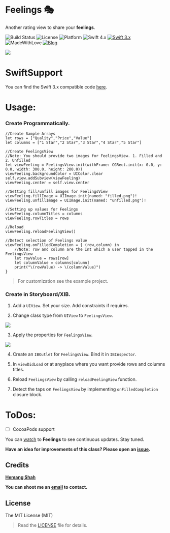 # Feelings 🎭

Another rating view to share your **feelings**.

![Build Status](https://travis-ci.org/hemangshah/Feelings.svg?branch=master)
![License](https://img.shields.io/badge/License-MIT-lightgrey.svg)
![Platform](https://img.shields.io/badge/Platforms-iOS-red.svg)
![Swift 4.x](https://img.shields.io/badge/Swift-4.x-blue.svg)
[![Swift 3.x](https://img.shields.io/badge/Swift-3.x-blue.svg)](#SwiftSupport)
![MadeWithLove](https://img.shields.io/badge/Made%20with%20%E2%9D%A4-India-green.svg)
[![Blog](https://img.shields.io/badge/Blog-iKiwiTech.com-blue.svg)](http://www.ikiwitech.com)

<img src="https://github.com/hemangshah/Feelings/blob/master/Screenshots/Screenshot-1.png">

# SwiftSupport

You can find the Swift 3.x compatible code [here](https://github.com/hemangshah/Feelings/releases/tag/v.1.0).

# Usage:

### Create Programmatically.

    //Create Sample Arrays
    let rows = ["Quality","Price","Value"]
    let columns = ["1 Star","2 Star","3 Star","4 Star","5 Star"]
        
    //Create FeelingsView
    //Note: You should provide two images for FeelingsView. 1. Filled and 2. Unfilled        
    let viewFeeling = FeelingsView.init(withFrame: CGRect.init(x: 0.0, y: 0.0, width: 300.0, height: 200.0))
    viewFeeling.backgroundColor = UIColor.clear
    self.view.addSubview(viewFeeling)
    viewFeeling.center = self.view.center
    
    //Setting fill/unfill images for FeelingsView
    viewFeeling.fillImage = UIImage.init(named: "filled.png")!
    viewFeeling.unfillImage = UIImage.init(named: "unfilled.png")!
        
    //Setting up values for Feelings
    viewFeeling.columnTitles = columns
    viewFeeling.rowTitles = rows 
    
    //Reload
    viewFeeling.reloadFeelingView()
        
    //Detect selection of Feelings value
    viewFeeling.onFilledCompletion = { (row,column) in
        //Note: row and column are the Int which a user tapped in the FeelingsView
        let rowValue = rows[row]
        let columnValue = columns[column]
        print("\(rowValue) -> \(columnValue)")
    }
    
> For customization see the example project.

### Create in Storyboard/XIB.

1. Add a `UIView`. Set your size. Add constraints if requires.

2. Change class type from `UIView` to `FeelingsView`.
<img src="https://github.com/hemangshah/Feelings/blob/master/Screenshots/Usage-Screenshot-1.png">

3. Apply the properties for `FeelingsView`.
<img src="https://github.com/hemangshah/Feelings/blob/master/Screenshots/Usage-Screenshot-2.png">

4. Create an `IBOutlet` for `FeelingsView`. Bind it in `IBInspector`.

5. In `viewDidLoad` or at anyplace where you want provide rows and columns titles.

6. Reload `FeelingsView` by calling `reloadFeelingView` function.

7. Detect the taps on `FeelingsView` by implementing `onFilledCompletion` closure block.

# ToDos:

- [ ] CocoaPods support

You can [watch](https://github.com/hemangshah/Feelings/subscription) to **Feelings** to see continuous updates. Stay tuned.

<b>Have an idea for improvements of this class?
Please open an [issue](https://github.com/hemangshah/Feelings/issues/new).</b>
    
## Credits

<b>[Hemang Shah](https://about.me/hemang.shah)</b>

**You can shoot me an [email](http://www.google.com/recaptcha/mailhide/d?k=01IzGihUsyfigse2G9z80rBw==&c=vU7vyAaau8BctOAIJFwHVbKfgtIqQ4QLJaL73yhnB3k=) to contact.**

## License

The MIT License (MIT)

> Read the [LICENSE](https://github.com/hemangshah/Feelings/blob/master/LICENSE) file for details.
